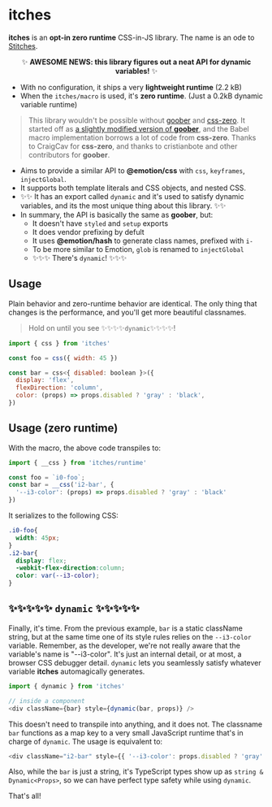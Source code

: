# itches

**itches** is an **opt-in zero runtime** CSS-in-JS library. The name is an ode to [Stitches](https://github.com/stitchesjs/stitches/). 

<center>

✨ **AWESOME NEWS: this library figures out a neat API for dynamic variables!** ✨

</center>


- With no configuration, it ships a very **lightweight runtime** (2.2 kB)
- When the `itches/macro` is used, it's **zero runtime**. (Just a 0.2kB dynamic variable runtime)

> This library wouldn't be possible without [goober](https://github.com/cristianbote/goober) and [css-zero](https://github.com/CraigCav/css-zero). 
> It started off as [a slightly modified version of **goober**](https://github.com/onurkerimov/goober/pull/1), and the Babel macro implementation borrows a lot of code from **css-zero**.
> Thanks to CraigCav for **css-zero**, and thanks to cristianbote and other contributors for **goober**.

- Aims to provide a similar API to **@emotion/css** with `css`, `keyframes`, `injectGlobal`.
- It supports both template literals and CSS objects, and nested CSS.
- ✨✨ It has an export called `dynamic` and it's used to satisfy dynamic variables, and its the most unique thing about this library. ✨✨
- In summary, the API is basically the same as **goober**, but:
  - It doesn't have `styled` and `setup` exports
  - It does vendor prefixing by defult
  - It uses **@emotion/hash** to generate class names, prefixed with `i-`
  - To be more similar to Emotion, `glob` is renamed to `injectGlobal`
  - ✨✨✨ There's `dynamic`! ✨✨✨


## Usage

Plain behavior and zero-runtime behavior are identical. The only thing that changes is the performance, and you'll get more beautiful classnames.

> Hold on until you see ✨✨✨✨`dynamic`✨✨✨✨!

```js
import { css } from 'itches'

const foo = css({ width: 45 })

const bar = css<{ disabled: boolean }>({
  display: 'flex',
  flexDirection: 'column',
  color: (props) => props.disabled ? 'gray' : 'black',
})
```

## Usage (zero runtime)

With the macro, the above code transpiles to:
```js
import { __css } from 'itches/runtime'

const foo = `i0-foo`;
const bar = __css('i2-bar', {
  '--i3-color': (props) => props.disabled ? 'gray' : 'black'
})
```

It serializes to the following CSS:

```css
.i0-foo{
  width: 45px;
}
.i2-bar{
  display: flex;
  -webkit-flex-direction:column;
  color: var(--i3-color);
}
```

## ✨✨✨✨✨ `dynamic` ✨✨✨✨✨

Finally, it's time. From the previous example, `bar` is a static className string, but at the same time one of its style rules relies on the `--i3-color` variable. Remember, as the developer, we're not really aware that the variable's name is "--i3-color". It's just an internal detail, or at most, a browser CSS debugger detail. `dynamic` lets you seamlessly satisfy whatever variable **itches** automagically generates. 

```js
import { dynamic } from 'itches'

// inside a component
<div className={bar} style={dynamic(bar, props)} />
```
This doesn't need to transpile into anything, and it does not. The classname `bar` functions as a map key to a very small JavaScript runtime that's in charge of `dynamic`. The usage is equivalent to:

```js
<div className="i2-bar" style={{ '--i3-color': props.disabled ? 'gray' : 'black' }} />
```

Also, while the `bar` is just a string, it's TypeScript types show up as `string & Dynamic<Props>`, so we can have perfect type safety while using `dynamic`.

That's all!